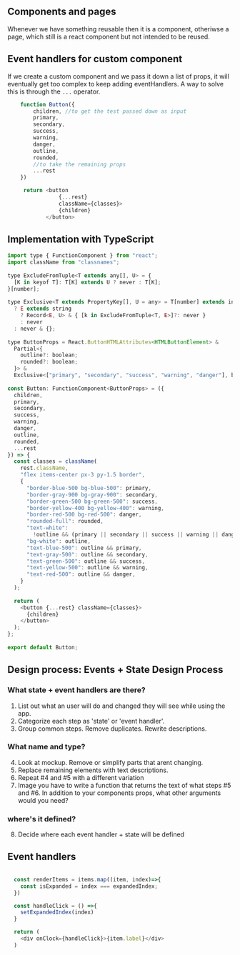 ## Components and pages
Whenever we have something reusable then it is a component, otheriwse a page, which still is a react component but not intended to be reused.
## Event handlers for custom component
If we create a custom component and we pass it down a list of props, it will eventually get too complex to keep adding eventHandlers. A way to solve this is through the ```...``` operator.

```javascript
    function Button({
        children, //to get the test passed down as input
        primary,
        secondary,
        success,
        warning,
        danger, 
        outline, 
        rounded,
        //to take the remaining props
        ...rest
    })

     return <button 
                {...rest} 
                className={classes}>
                {children}
            </button>
```

## Implementation with TypeScript
```javascript
import type { FunctionComponent } from "react";
import className from "classnames";
 
type ExcludeFromTuple<T extends any[], U> = {
  [K in keyof T]: T[K] extends U ? never : T[K];
}[number];
 
type Exclusive<T extends PropertyKey[], U = any> = T[number] extends infer E
  ? E extends string
    ? Record<E, U> & { [k in ExcludeFromTuple<T, E>]?: never }
    : never
  : never & {};
 
type ButtonProps = React.ButtonHTMLAttributes<HTMLButtonElement> &
  Partial<{
    outline?: boolean;
    rounded?: boolean;
  }> &
  Exclusive<["primary", "secondary", "success", "warning", "danger"], boolean>;
 
const Button: FunctionComponent<ButtonProps> = ({
  children,
  primary,
  secondary,
  success,
  warning,
  danger,
  outline,
  rounded,
  ...rest
}) => {
  const classes = className(
    rest.className,
    "flex items-center px-3 py-1.5 border",
    {
      "border-blue-500 bg-blue-500": primary,
      "border-gray-900 bg-gray-900": secondary,
      "border-green-500 bg-green-500": success,
      "border-yellow-400 bg-yellow-400": warning,
      "border-red-500 bg-red-500": danger,
      "rounded-full": rounded,
      "text-white":
        !outline && (primary || secondary || success || warning || danger),
      "bg-white": outline,
      "text-blue-500": outline && primary,
      "text-gray-500": outline && secondary,
      "text-green-500": outline && success,
      "text-yellow-500": outline && warning,
      "text-red-500": outline && danger,
    }
  );
 
  return (
    <button {...rest} className={classes}>
      {children}
    </button>
  );
};
 
export default Button;
```

## Design process: Events + State Design Process
### What state + event handlers are there?
1. List out what an user will do and changed they will see while using the app.
2. Categorize each step as 'state' or 'event handler'.
3. Group common steps. Remove duplicates. Rewrite descriptions.
### What name and type?
4. Look at mockup. Remove or simplify parts that arent changing.
5. Replace remaining elements with text descriptions.
6. Repeat #4 and #5 with a different variation
7. Image you have to write a function that returns the text of what steps #5 and #6. In addition to your components props, what other arguments would you need?
### where's it defined?
8. Decide where each event handler + state will be defined


## Event handlers
```javascript

  const renderItems = items.map((item, index)=>{
    const isExpanded = index === expandedIndex;
  })

  const handleClick = () =>{
    setExpandedIndex(index)
  }

  return (
    <div onClock={handleClick}>{item.label}</div>
  )

```